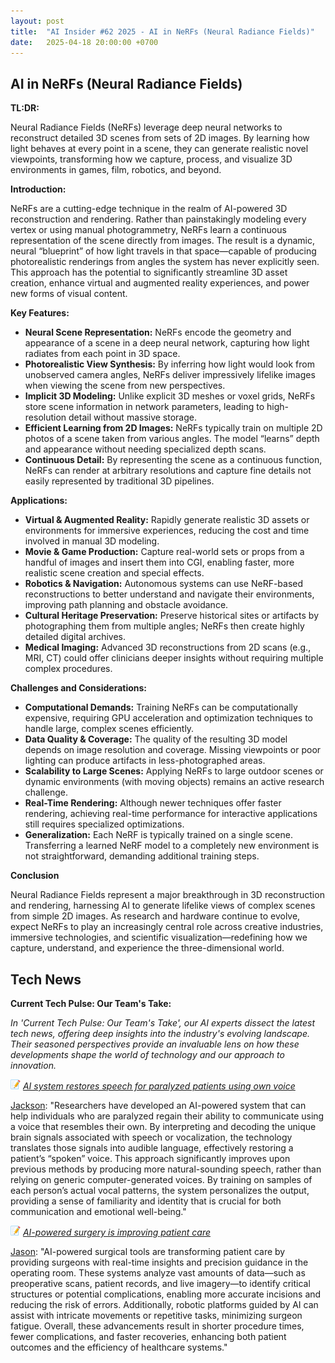 ```yaml
---
layout: post
title:  "AI Insider #62 2025 - AI in NeRFs (Neural Radiance Fields)"
date:   2025-04-18 20:00:00 +0700
---
```


## AI in NeRFs (Neural Radiance Fields)

**TL:DR:**

Neural Radiance Fields (NeRFs) leverage deep neural networks to reconstruct detailed 3D scenes from sets of 2D images. By learning how light behaves at every point in a scene, they can generate realistic novel viewpoints, transforming how we capture, process, and visualize 3D environments in games, film, robotics, and beyond.

__Introduction:__

NeRFs are a cutting-edge technique in the realm of AI-powered 3D reconstruction and rendering. Rather than painstakingly modeling every vertex or using manual photogrammetry, NeRFs learn a continuous representation of the scene directly from images. The result is a dynamic, neural “blueprint” of how light travels in that space—capable of producing photorealistic renderings from angles the system has never explicitly seen. This approach has the potential to significantly streamline 3D asset creation, enhance virtual and augmented reality experiences, and power new forms of visual content.

__Key Features:__

* **Neural Scene Representation:** NeRFs encode the geometry and appearance of a scene in a deep neural network, capturing how light radiates from each point in 3D space.
* **Photorealistic View Synthesis:** By inferring how light would look from unobserved camera angles, NeRFs deliver impressively lifelike images when viewing the scene from new perspectives.
* **Implicit 3D Modeling:** Unlike explicit 3D meshes or voxel grids, NeRFs store scene information in network parameters, leading to high-resolution detail without massive storage.
* **Efficient Learning from 2D Images:** NeRFs typically train on multiple 2D photos of a scene taken from various angles. The model “learns” depth and appearance without needing specialized depth scans.
* **Continuous Detail:** By representing the scene as a continuous function, NeRFs can render at arbitrary resolutions and capture fine details not easily represented by traditional 3D pipelines.

__Applications:__

* **Virtual & Augmented Reality:** Rapidly generate realistic 3D assets or environments for immersive experiences, reducing the cost and time involved in manual 3D modeling.
* **Movie & Game Production:** Capture real-world sets or props from a handful of images and insert them into CGI, enabling faster, more realistic scene creation and special effects.
* **Robotics & Navigation:** Autonomous systems can use NeRF-based reconstructions to better understand and navigate their environments, improving path planning and obstacle avoidance.
* **Cultural Heritage Preservation:** Preserve historical sites or artifacts by photographing them from multiple angles; NeRFs then create highly detailed digital archives.
* **Medical Imaging:** Advanced 3D reconstructions from 2D scans (e.g., MRI, CT) could offer clinicians deeper insights without requiring multiple complex procedures.

__Challenges and Considerations:__

* **Computational Demands:** Training NeRFs can be computationally expensive, requiring GPU acceleration and optimization techniques to handle large, complex scenes efficiently.
* **Data Quality & Coverage:** The quality of the resulting 3D model depends on image resolution and coverage. Missing viewpoints or poor lighting can produce artifacts in less-photographed areas.
* **Scalability to Large Scenes:** Applying NeRFs to large outdoor scenes or dynamic environments (with moving objects) remains an active research challenge.
* **Real-Time Rendering:** Although newer techniques offer faster rendering, achieving real-time performance for interactive applications still requires specialized optimizations.
* **Generalization:** Each NeRF is typically trained on a single scene. Transferring a learned NeRF model to a completely new environment is not straightforward, demanding additional training steps.

__Conclusion__

Neural Radiance Fields represent a major breakthrough in 3D reconstruction and rendering, harnessing AI to generate lifelike views of complex scenes from simple 2D images. As research and hardware continue to evolve, expect NeRFs to play an increasingly central role across creative industries, immersive technologies, and scientific visualization—redefining how we capture, understand, and experience the three-dimensional world.

## Tech News

__Current Tech Pulse: Our Team's Take:__

*In 'Current Tech Pulse: Our Team's Take', our AI experts dissect the latest tech news, offering deep insights into the industry's evolving landscape. Their seasoned perspectives provide an invaluable lens on how these developments shape the world of technology and our approach to innovation.*


![memo](/assets/images/memo16.png) *[AI system restores speech for paralyzed patients using own voice](https://www.msn.com/en-us/health/other/ai-system-restores-speech-for-paralyzed-patients-using-own-voice/ar-AA1D1ng0)*

[Jackson](https://www.linkedin.com/in/jackson-cates-315a0b1ab/): "Researchers have developed an AI-powered system that can help individuals who are paralyzed regain their ability to communicate using a voice that resembles their own. By interpreting and decoding the unique brain signals associated with speech or vocalization, the technology translates those signals into audible language, effectively restoring a patient’s “spoken” voice. This approach significantly improves upon previous methods by producing more natural-sounding speech, rather than relying on generic computer-generated voices. By training on samples of each person’s actual vocal patterns, the system personalizes the output, providing a sense of familiarity and identity that is crucial for both communication and emotional well-being."

![memo](/assets/images/memo16.png) *[AI-powered surgery is improving patient care](https://www.fastcompany.com/91317091/ai-powered-surgery-is-improving-patient-care)*

[Jason](https://www.linkedin.com/in/jason-bengtson-b8a9a83b): "AI-powered surgical tools are transforming patient care by providing surgeons with real-time insights and precision guidance in the operating room. These systems analyze vast amounts of data—such as preoperative scans, patient records, and live imagery—to identify critical structures or potential complications, enabling more accurate incisions and reducing the risk of errors. Additionally, robotic platforms guided by AI can assist with intricate movements or repetitive tasks, minimizing surgeon fatigue. Overall, these advancements result in shorter procedure times, fewer complications, and faster recoveries, enhancing both patient outcomes and the efficiency of healthcare systems."
